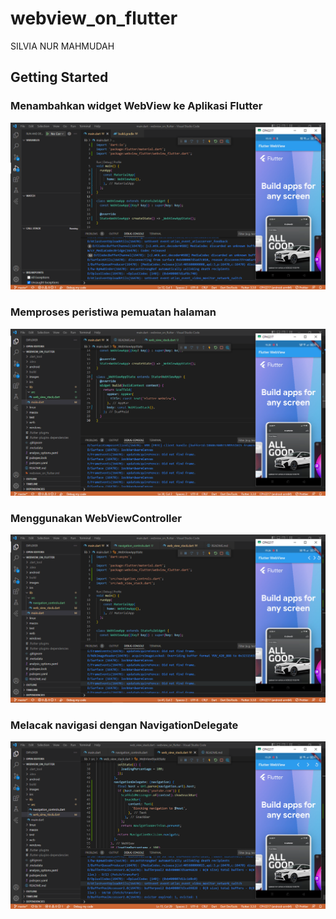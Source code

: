 # webview_on_flutter

SILVIA NUR MAHMUDAH

## Getting Started

### Menambahkan widget WebView ke Aplikasi Flutter
![Screenshot webview_on_flutter](images/01.png)

### Memproses peristiwa pemuatan halaman
![Screenshot webview_on_flutter](images/02.png)

### Menggunakan WebViewController
![Screenshot webview_on_flutter](images/03.png)

### Melacak navigasi dengan NavigationDelegate
![Screenshot webview_on_flutter](images/04.png)
